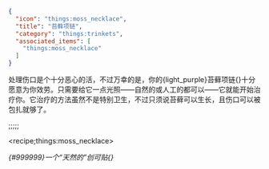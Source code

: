 ```json
{
  "icon": "things:moss_necklace",
  "title": "苔藓项链",
  "category": "things:trinkets",
  "associated_items": [
    "things:moss_necklace"
  ]
}
```

处理伤口是个十分恶心的活，不过万幸的是，你的{light_purple}苔藓项链{}十分愿意为你效劳。只需要给它一点光照——自然的或人工的都可以——它就能开始治疗你。它治疗的方法虽然不是特别卫生，不过只须说苔藓可以生长，且伤口可以被包扎就够了。

;;;;;

<recipe;things:moss_necklace>

*{#999999}一个“天然的”创可贴{}*